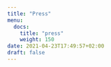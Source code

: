 ```yaml
---
title: "Press"
menu:
  docs:
    title: "press"
    weight: 150
date: 2021-04-23T17:49:57+02:00
draft: false
---
```


